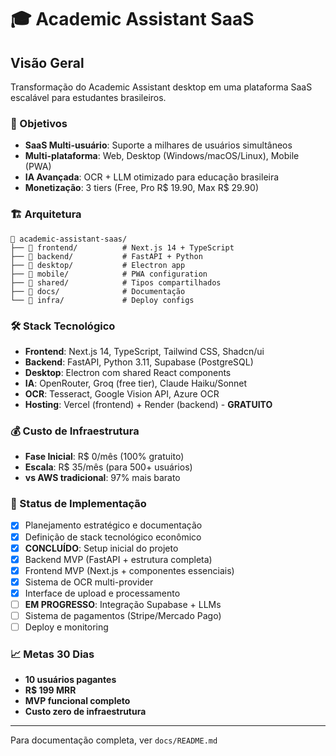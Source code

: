 # 🎓 Academic Assistant SaaS

## Visão Geral

Transformação do Academic Assistant desktop em uma plataforma SaaS escalável para estudantes brasileiros.

### 🎯 Objetivos

- **SaaS Multi-usuário**: Suporte a milhares de usuários simultâneos
- **Multi-plataforma**: Web, Desktop (Windows/macOS/Linux), Mobile (PWA)
- **IA Avançada**: OCR + LLM otimizado para educação brasileira
- **Monetização**: 3 tiers (Free, Pro R$ 19.90, Max R$ 29.90)

### 🏗️ Arquitetura

```
📁 academic-assistant-saas/
├── 📁 frontend/          # Next.js 14 + TypeScript
├── 📁 backend/           # FastAPI + Python
├── 📁 desktop/           # Electron app
├── 📁 mobile/            # PWA configuration
├── 📁 shared/            # Tipos compartilhados
├── 📁 docs/              # Documentação
└── 📁 infra/             # Deploy configs
```

### 🛠️ Stack Tecnológico

- **Frontend**: Next.js 14, TypeScript, Tailwind CSS, Shadcn/ui
- **Backend**: FastAPI, Python 3.11, Supabase (PostgreSQL)
- **Desktop**: Electron com shared React components
- **IA**: OpenRouter, Groq (free tier), Claude Haiku/Sonnet
- **OCR**: Tesseract, Google Vision API, Azure OCR
- **Hosting**: Vercel (frontend) + Render (backend) - **GRATUITO**

### 💰 Custo de Infraestrutura

- **Fase Inicial**: R$ 0/mês (100% gratuito)
- **Escala**: R$ 35/mês (para 500+ usuários)
- **vs AWS tradicional**: 97% mais barato

### 🚀 Status de Implementação

- [x] Planejamento estratégico e documentação
- [x] Definição de stack tecnológico econômico
- [x] **CONCLUÍDO**: Setup inicial do projeto
- [x] Backend MVP (FastAPI + estrutura completa)
- [x] Frontend MVP (Next.js + componentes essenciais)
- [x] Sistema de OCR multi-provider
- [x] Interface de upload e processamento
- [ ] **EM PROGRESSO**: Integração Supabase + LLMs
- [ ] Sistema de pagamentos (Stripe/Mercado Pago)
- [ ] Deploy e monitoring

### 📈 Metas 30 Dias

- **10 usuários pagantes**
- **R$ 199 MRR**
- **MVP funcional completo**
- **Custo zero de infraestrutura**

---

Para documentação completa, ver `docs/README.md`
